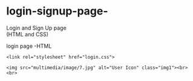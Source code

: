 # login-signup-page-
Login and Sign Up page
<br>
(HTML and CSS)

login page -HTML  

<!-- link css file -->
    <link rel="stylesheet" href="login.css">
<!-- change image path-->    
    <img src="multimedia/image/7.jpg" alt="User Icon" class="img1"><br><br>
